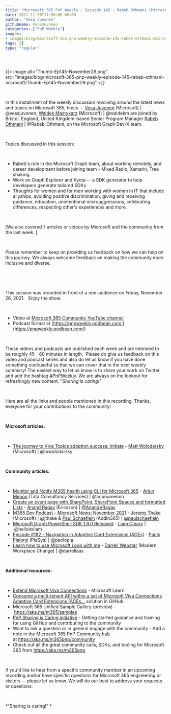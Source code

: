 ```yaml
---
title: "Microsoft 365 PnP Weekly - Episode 145 - Rabeb Othmani (Microsoft)"
date: 2021-11-30T11:50:00-05:00
author: "Vesa Juvonen"
githubname: VesaJuvonen
categories: ["PnP Weekly"]
images:
- images/blog/microsoft-365-pnp-weekly-episode-145-rabeb-othmani-microsoft/Thumb-Ep145-November29.png
tags: []
type: "regular"


---
```


{{< image alt="Thumb-Ep145-November29.png" src="images/blog/microsoft-365-pnp-weekly-episode-145-rabeb-othmani-microsoft/Thumb-Ep145-November29.png" >}}

 

In this installment of the weekly discussion revolving around the latest
news and topics on Microsoft 365, hosts -- [Vesa
Juvonen](http://twitter.com/vesajuvonen) (Microsoft) |
\@vesajuvonen, [Waldek
Mastykarz](http://twitter.com/waldekm) (Microsoft) | \@waldekm are
joined by Bristol, England, United Kingdom-based Senior Program Manager
[Rabeb Othmani](http://twitter.com/Rabeb_Othmani) | \@Rabeb_Othmani, on
the Microsoft Graph Dev-X team.

 

Topics discussed in this session:

 

-   Rabeb's role in the Microsoft Graph team, about working remotely,
    and career development before joining team - Mixed Radio, Xamarin,
    Tree shaking.
-   Work on Graph Explorer and Kyota -- a SDK generator to help
    developers generate tailored SDKs
-   Thoughts for women and for men working with women in IT that include
    allyships, avoiding positive discrimination, giving and receiving
    guidance, education, unintentional microaggressions, celebrating
    differences, respecting other's experiences and more.

 

[We also covered 7 articles or videos by Microsoft and the community
from the last week. ]

 

Please remember to keep on providing us feedback on how we can help on
this journey. We always welcome feedback on making the community more
inclusive and diverse.

 



 

This session was recorded in front of a non-audience on Friday, November
26, 2021.   Enjoy the show. 

 


-   Video at [Microsoft 365 Community YouTube
    channel](https://aka.ms/m365pnp-videos)
-   Podcast format
    at [https://pnpweekly.podbean.com.](https://pnpweekly.podbean.com/)

 

These videos and podcasts are published each week and are intended to be
roughly 45 - 60 minutes in length.  Please do give us feedback on this
video and podcast series and also do let us know if you have done
something cool/useful so that we can cover that in the next weekly
summary! The easiest way to let us know is to share your work on Twitter
and add the
hashtag [#PnPWeekly](https://twitter.com/search?q=%23pnpweekly). We are
always on the lookout for refreshingly new content. "*Sharing is
caring!"* 

 

Here are all the links and people mentioned in this recording. Thanks,
everyone for your contributions to the community!

 

**Microsoft articles:**


 

-   [The journey to Viva Topics adoption success:
    Initiate](https://techcommunity.microsoft.com/t5/microsoft-viva-blog/the-journey-to-viva-topics-adoption-success-initiate/ba-p/2976653)
    - [Matt Wolodarsky](https://twitter.com/mwolodarsky) (Microsoft)
    | \@mwolodarsky

 

**Community articles:**


 

-   [Monitor and Notify M365 health using CLI for Microsoft
    365](https://techcommunity.microsoft.com/t5/microsoft-365-pnp-blog/monitor-and-notify-m365-health-using-cli-for-microsoft-365/ba-p/3000703) -
    [Arjun Menon](https://twitter.com/arjunumenon) (Tata Consultancy
    Services) | \@arjunumenon
-   [Create an event page with SharePoint, SharePoint Spaces and
    formatted
    Lists](https://techcommunity.microsoft.com/t5/microsoft-365-pnp-blog/create-an-event-page-with-sharepoint-sharepoint-spaces-and/ba-p/2994438) - [Anand
    Ragav](https://twitter.com/anandVragav) (Ericsson)
    | [\@AnandVRagav](https://techcommunity.microsoft.com/t5/user/viewprofilepage/user-id/1101372)
-   [M365 Dev Podcast - Microsoft News: November
    2021](https://techcommunity.microsoft.com/t5/microsoft-365-pnp-blog/m365-dev-podcast-microsoft-news-november-2021/ba-p/2997175) -
    [Jeremy Thake](https://twitter.com/jthake) (Microsoft) | \@jthake &
    [Paul Schaeflein](http://twitter.com/paulschaeflein) (AddIn365)
    | [\@paulschaeflein](https://techcommunity.microsoft.com/t5/user/viewprofilepage/user-id/113)
-   [Microsoft Graph PowerShell SDK 1.9.0
    Released](https://helloitsliam.com/2021/11/24/microsoft-graph-powershell-sdk-1-9-0-released/) -
    [Liam Cleary](https://twitter.com/helloitsliam) | \@helloitsliam
-   [Episode #182 - Navigation in Adaptive Card Extensions
    (ACEs)](https://www.youtube.com/watch?v=0OycGbfta9o) - [Paolo
    Pialorsi](https://twitter.com/PaoloPia) (PiaSys) | \@paolopia
-   [Learn how to use Microsoft Loop with
    me](https://regarding365.com/learn-how-to-use-microsoft-loop-with-me-ea33487cc438)
    - [Darrell Webster](http://twitter.com/darrellaas) (Modern Workplace
    Change) | \@darrellaas

 

**Additional resources:**


 

-   [Extend Microsoft Viva
    Connections](https://docs.microsoft.com/learn/paths/m365-extend-viva-connections/?WT.mc_id=m365-47395-cxa) -
    Microsoft Learn
-   [Consume a multi-tenant API within a set of Microsoft Viva
    Connections Adaptive Card Extensions
    (ACEs\...](https://github.com/pnp/spfx-reference-scenarios/tree/main/samples/ace-pnp-contoso-orders)
    solution in GitHub
-   Microsoft 365 Unified Sample Gallery (preview)
    - <https://aka.ms/m365/samples> 
-   [PnP Sharing is Caring
    initiative](https://aka.ms/sharing-is-caring) - Getting started
    guidance and training for using GitHub and contributing to the
    community
-   Want to ask a question or in general engage with the community - Add
    a note in the Microsoft 365 PnP Community hub
    at <https://aka.ms/m365pnp/community>
-   Check out all the great community calls, SDKs, and tooling for
    Microsoft 365 from <https://aka.ms/m365pnp>

 

If you'd like to hear from a specific community member in an upcoming
recording and/or have specific questions for Microsoft 365 engineering
or visitors -- please let us know. We will do our best to address your
requests or questions.

 

*"Sharing is caring!" *
